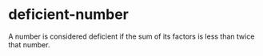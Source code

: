 # deficient-number
A number is considered deficient if the sum of its factors is less than twice that number.
